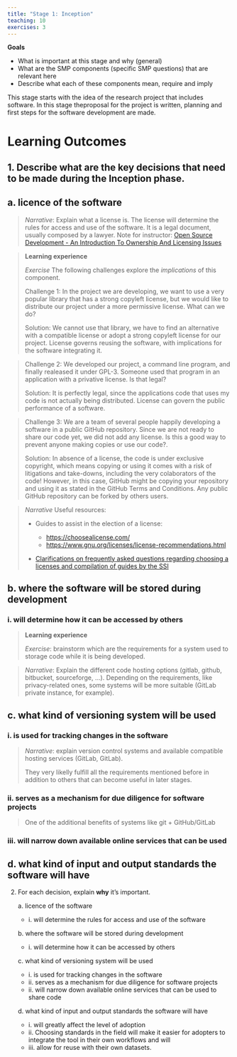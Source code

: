 ```yaml
---
title: "Stage 1: Inception"
teaching: 10
exercises: 3
---
```


**Goals**
* What is important at this stage and why (general)
* What are the SMP components (specific SMP questions) that are relevant here
* Describe what each of these components mean, require and imply

This stage starts with the idea of the research project that includes software. In this stage theproposal for the project is written, planning and first steps for the software development are made.

# Learning Outcomes

## 1. Describe **what** are the key decisions that need to be made during the Inception phase.  

## a. licence of the software  

 > *Narrative*: Explain what a license is. The license will determine the rules for access and use of the software. It is a legal document, usually composed by a lawyer.
 > Note for instructor: [Open Source Development - An Introduction To Ownership And Licensing Issues](http://oss-watch.ac.uk/resources/iprguide)

 >**Learning experience** 
 >
 >*Exercise*
 >The following challenges explore the _implications_ of this component. 
 >
 >Challenge 1:
 >In the project we are developing, we want to use a very popular library that has a strong copyleft license, but we would like to distribute our project under a more permissive license. What can we do? 
 >
 >Solution: We cannot use that library, we have to find an alternative with a compatible license or adopt a strong copyleft license for our project. License governs reusing the software, with implications for the software integrating it.

 >Challenge 2:
 >We developed our project, a command line program, and finally realeased it under GPL-3. Someone used that program in an application with a privative license. Is that legal? 
 >
 >Solution: It is perfectly legal, since the applications code that uses my code is not actually being distributed. License can govern the public performance of a software.

>Challenge 3: 
>We are a team of several people happily developing a software in a public GitHub repository. Since we are not ready to share our code yet, we did not add any license. Is this a good way to prevent anyone making copies or use our code?.  
>
>Solution: In absence of a license, the code is under exclusive copyright, which means copying or using it comes with a risk of litigations and take-downs, including the very colaborators of the code! However, in this case, GitHub might be copying your repository and using it as stated in the GitHub Terms and Conditions. Any public GitHub repository can be forked by others users.

>*Narrative*
>Useful resources:
>- Guides to assist in the election of a license:
>    - https://choosealicense.com/
>    - https://www.gnu.org/licenses/license-recommendations.html
>
>- [Clarifications on frequently asked questions regarding choosing a licenses and compilation of guides by the SSI](https://www.software.ac.uk/resources/guides/choosing-open-source-licence) 

   
## b. where the software will be stored during development   
### i. will determine how it can be accessed by others

> **Learning experience**  
>
> *Exercise*: brainstorm which are the requirements for a system used to storage code while it is being developed.  


> *Narrative*: Explain the different code hosting options (gitlab, github, bitbucket, sourceforge, ...). Depending on the requirements, like privacy-related ones, some systems will be more suitable (GitLab private instance, for example). 

## c. what kind of versioning system will be used  
### i. is used for tracking changes in the software

> *Narrative*: explain version control systems and available compatible hosting services (GitLab, GitLab).
>
> They very likelly fulfill all the requirements mentioned before in addition to others that can become useful in later stages.

### ii. serves as a mechanism for due diligence for software projects 

> One of the additional benefits of systems like git + GitHub/GitLab 

### iii. will narrow down available online services that can be used

>


## d. what kind of input and output standards the software will have 



2. For each decision, explain **why** it’s important. 

    a. licence of the software 
    - i. will determine the rules for access and use of the software 

    b. where the software will be stored during development 
    - i. will determine how it can be accessed by others

    c. what kind of versioning system will be used 
    - i. is used for tracking changes in the software
    - ii. serves as a mechanism for due diligence for software projects
    - ii. will narrow down available online services that can be used to share code

    d. what kind of input and output standards the software will have

    - i. will greatly affect the level of adoption
    - ii. Choosing standards in the field will make it easier for adopters to integrate the tool in their own workflows and will 
    - iii. allow for reuse with their own datasets.

